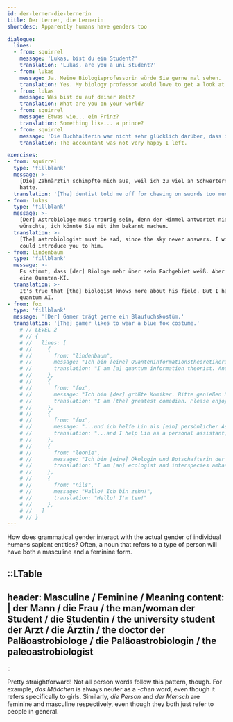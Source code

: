 ```yaml
---
id: der-lerner-die-lernerin
title: Der Lerner, die Lernerin
shortdesc: Apparently humans have genders too

dialogue:
  lines:
  - from: squirrel
    message: 'Lukas, bist du ein Student?'
    translation: 'Lukas, are you a uni student?'
  - from: lukas
    message: Ja. Meine Biologieprofessorin würde Sie gerne mal sehen.
    translation: Yes. My biology professor would love to get a look at you.
  - from: lukas
    message: Was bist du auf deiner Welt?
    translation: What are you on your world?
  - from: squirrel
    message: Etwas wie... ein Prinz?
    translation: Something like... a prince?
  - from: squirrel
    message: 'Die Buchhalterin war nicht sehr glücklich darüber, dass ich gegangen bin.'
    translation: The accountant was not very happy I left.

exercises:
- from: squirrel
  type: 'fillblank'
  message: >-
    [Die] Zahnärztin schimpfte mich aus, weil ich zu viel an Schwertern genagt
    hatte.
  translation: '[The] dentist told me off for chewing on swords too much.'
- from: lukas
  type: 'fillblank'
  message: >-
    [Der] Astrobiologe muss traurig sein, denn der Himmel antwortet nie. Ich
    wünschte, ich könnte Sie mit ihm bekannt machen.
  translation: >-
    [The] astrobiologist must be sad, since the sky never answers. I wish I
    could introduce you to him.
- from: lindenbaum
  type: 'fillblank'
  message: >-
    Es stimmt, dass [der] Biologe mehr über sein Fachgebiet weiß. Aber ich habe
    eine Quanten-KI.
  translation: >-
    It's true that [the] biologist knows more about his field. But I have a
    quantum AI.
- from: fox
  type: 'fillblank'
  message: '[Der] Gamer trägt gerne ein Blaufuchskostüm.'
  translation: '[The] gamer likes to wear a blue fox costume.'
    # // LEVEL 2
    # // {
    # //   lines: [
    # //     {
    # //       from: "lindenbaum",
    # //       message: "Ich bin [eine] Quanteninformationstheoretikerin. Und jetzt viele andere Dinge, mit Hilfe der KI.",
    # //       translation: "I am [a] quantum information theorist. And now many other things, with the help of AI."
    # //     },
    # //     {
    # //       from: "fox",
    # //       message: "Ich bin [der] größte Komiker. Bitte genießen Sie meine handgefertigten Memes.",
    # //       translation: "I am [the] greatest comedian. Please enjoy my handcrafted memes."
    # //     },
    # //     {
    # //       from: "fox",
    # //       message: "...und ich helfe Lin als [ein] persönlicher Assistent, nehme ich an.",
    # //       translation: "...and I help Lin as a personal assistant, I suppose."
    # //     },
    # //     {
    # //       from: "leonie",
    # //       message: "Ich bin [eine] Ökologin und Botschafterin der Artenvielfalt. Seltsame Kreaturen sind so wunderbar!",
    # //       translation: "I am [an] ecologist and interspecies ambassador. Strange creatures are so wonderful!"
    # //     },
    # //     {
    # //       from: "nils",
    # //       message: "Hallo! Ich bin zehn!",
    # //       translation: "Hello! I'm ten!"
    # //     },
    # //   ]
    # // }
---
```


How does grammatical gender interact with the actual gender of individual ~~humans~~ sapient entities? Often, a noun that refers to a type of person will have both a masculine and a feminine form.

::LTable
---
header: Masculine / Feminine / Meaning
content: |
  der Mann / die Frau / the man/woman
  der Student / die Studentin / the university student
  der Arzt / die Ärztin / the doctor
  der Paläoastrobiologe / die Paläoastrobiologin / the paleoastrobiologist
---
::

Pretty straightforward! Not all person words follow this pattern, though. For example, _das Mädchen_ is always neuter as a _-chen_ word, even though it refers specifically to girls. Similarly, _die Person_ and _der Mensch_ are feminine and masculine respectively, even though they both just refer to people in general.